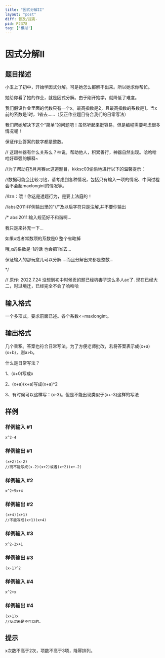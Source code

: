 ```yaml
---
title: "因式分解II"
layout: "post"
diff: 普及/提高-
pid: P2378
tag: ['模拟']
---
```

# 因式分解II
## 题目描述

小玉上了初中，开始学因式分解。可是她怎么都解不出来。所以她求你帮忙。

她给你看了她的作业，就是因式分解。由于刚开始学，就降低了难度。

我们假设作业里面的代数只有一个x。最高指数是2，且最高指数的系数是1。当x前的系数是1时，1省去……（反正作业题目符合我们的日常写法）

我们帮她解决下这个“简单”的问题吧！虽然听起来挺容易，但是编程需要考虑很多情况呢！

保证作业答案的数字都是整数。


// 这跟神器有什么关系么？神说，帮助他人，积累善行，神器自然出现。哈哈哈哈好牵强的解释~

//为了帮助在5月月赛ac这道题目，kkksc03偷偷地进行以下的温馨提示：

//数据可能会比较刁钻，请考虑到各种情况，包括只有输入一项的情况、中间过程会不会超maxlongint的情况等。

//lzn：喂！你这是透题行为，是要上法庭的！

//absi2011:样例输出里的"//"及以后字符只是注解,并不要你输出

/\*
absi2011:输入规范好不和谐啊...

我只是来补充一下...

如果x或者常数项的系数是0 整个省略掉

哦,x的系数是-1的话 也会把1省去...

保证输入的那玩意儿可以分解....而且分解出来都是整数...

\*/

// 原作: 2022.7.24 没想到初中时候贡的题已经~~坑害了~~这么多人ac了.  现在已经大二，时过境迁，已经完全不会了哈哈哈
## 输入格式

一个多项式，要求前面已述。各个系数<=maxlongint。

## 输出格式

几个乘积。答案也符合日常写法。为了方便老师批改，若将答案表示成(x+a)(x+b)，则a>b。

什么是日常写法？

1、(x+0)写成x

2、(x+a)(x+a)写成(x+a)^2

3、有时候可以这样写：(x-3)。但是不能出现类似于(x+-3)这样的写法

## 样例

### 样例输入 #1
```
x^2-4
```
### 样例输出 #1
```
(x+2)(x-2)
//而不能写成(x-2)(x+2)或者(x+2)(x+-2)
```
### 样例输入 #2
```
x^2+5x+4
```
### 样例输出 #2
```
(x+4)(x+1)
//不能写成(x+1)(x+4)
```
### 样例输入 #3
```
x^2-2x+1
```
### 样例输出 #3
```
(x-1)^2
```
### 样例输入 #4
```
x^2+x
```
### 样例输出 #4
```
(x+1)x
//反过来是不可以的。
```
## 提示

x次数不高于2次，项数不高于3项，降幂排列。

